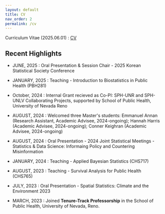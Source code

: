 ```yaml
---
layout: default
title: CV
nav_order: 2
permalink: /cv
---
```


Curriculum Vitae (2025.06.01) : [CV](https://github.com/junpeea/junpeea.github.io/blob/main/cv/250601_CV_YoonbaeJun.pdf) 


## Recent Highlights

* JUNE, 2025 : Oral Presentation & Session Chair - 2025 Korean Statistical Society Conference
* JANUARY, 2025 : Teaching - Introduction to Biostatistics in Public Health (PBH281)
 
* October, 2024 : Internal Grant recieved as Co-PI: SPH-UNR and SPH-UNLV Collaborating Projects, supported by School of Public Health, University of Nevada Reno
* AUGUST, 2024 : Welcomed three Master's students: Emmanuel Annan (Research Assistant, Academic Advisee, 2024-ongoing); Hannah Harris (Academic Advisee, 2024-ongoing); Conner Keighran (Academic Advisee, 2024-ongoing)  
* AUGUST, 2024 : Oral Presentation - 2024 Joint Statistical Meetings - Statistics & Data Science: Informaing Policy and Countering Misinformation
* JANUARY, 2024 : Teaching - Applied Bayesian Statistics (CHS717)
 
* AUGUST, 2023 : Teaching - Survival Analysis for Public Health (CHS765)
* JULY, 2023 : Oral Presentation - Spatial Statistics: Climate and the Environment 2023
* MARCH, 2023 : Joined **Tenure-Track Professorship** in the School of Public Health, University of Nevada, Reno.
